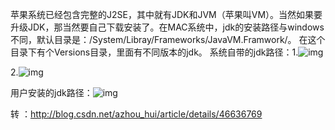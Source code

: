 ​       苹果系统已经包含完整的J2SE，其中就有JDK和JVM（苹果叫VM）。当然如果要升级JDK，那当然要自己下载安装了。 
​       在MAC系统中，jdk的安装路径与windows不同，默认目录是：/System/Libray/Frameworks/JavaVM.Framwork/。        在这个目录下有个Versions目录，里面有不同版本的jdk。
系统自带的jdk路径：1.![img](http://img.blog.csdn.net/20150625151814359?watermark/2/text/aHR0cDovL2Jsb2cuY3Nkbi5uZXQvYXpob3VfaHVp/font/5a6L5L2T/fontsize/400/fill/I0JBQkFCMA==/dissolve/70/gravity/Center)

2.![img](http://img.blog.csdn.net/20150625151823021?watermark/2/text/aHR0cDovL2Jsb2cuY3Nkbi5uZXQvYXpob3VfaHVp/font/5a6L5L2T/fontsize/400/fill/I0JBQkFCMA==/dissolve/70/gravity/Center)

用户安装的jdk路径：![img](http://img.blog.csdn.net/20150625151829147?watermark/2/text/aHR0cDovL2Jsb2cuY3Nkbi5uZXQvYXpob3VfaHVp/font/5a6L5L2T/fontsize/400/fill/I0JBQkFCMA==/dissolve/70/gravity/Center)



转  ：http://blog.csdn.net/azhou_hui/article/details/46636769
